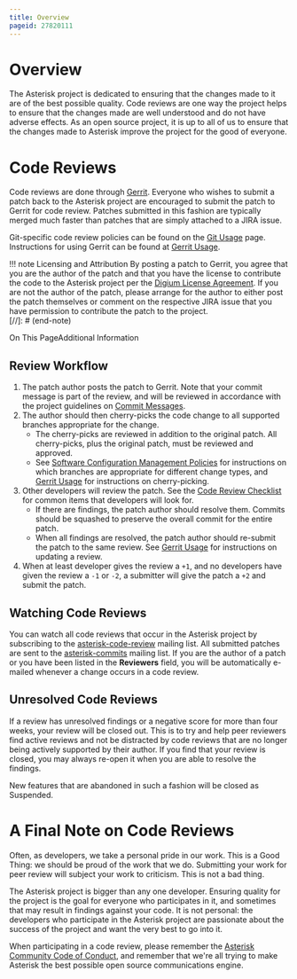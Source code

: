 ```yaml
---
title: Overview
pageid: 27820111
---
```


Overview
========

The Asterisk project is dedicated to ensuring that the changes made to it are of the best possible quality. Code reviews are one way the project helps to ensure that the changes made are well understood and do not have adverse effects. As an open source project, it is up to all of us to ensure that the changes made to Asterisk improve the project for the good of everyone.

Code Reviews
============

Code reviews are done through [Gerrit](https://gerrit.asterisk.org). Everyone who wishes to submit a patch back to the Asterisk project are encouraged to submit the patch to Gerrit for code review. Patches submitted in this fashion are typically merged much faster than patches that are simply attached to a JIRA issue.

Git-specific code review policies can be found on the [Git Usage](/Development/Policies-and-Procedures/Historical-Policies-and-Procedures/Git-Usage) page. Instructions for using Gerrit can be found at [Gerrit Usage](/Development/Policies-and-Procedures/Historical-Policies-and-Procedures/Code-Review/Gerrit-Usage).




!!! note Licensing and Attribution
    By posting a patch to Gerrit, you agree that you are the author of the patch and that you have the license to contribute the code to the Asterisk project per the [Digium License Agreement](/Development/Policies-and-Procedures/Historical-Policies-and-Procedures/Patch-Contribution-Process/Digium-License-Agreement). If you are not the author of the patch, please arrange for the author to either post the patch themselves or comment on the respective JIRA issue that you have permission to contribute the patch to the project.  
[//]: # (end-note)



On This PageAdditional Information 

Review Workflow
---------------

1. The patch author posts the patch to Gerrit. Note that your commit message is part of the review, and will be reviewed in accordance with the project guidelines on [Commit Messages](/Development/Policies-and-Procedures/Commit-Messages).
2. The author should then cherry-picks the code change to all supported branches appropriate for the change.
	* The cherry-picks are reviewed in addition to the original patch. All cherry-picks, plus the original patch, must be reviewed and approved.
	* See [Software Configuration Management Policies](/Development/Policies-and-Procedures/Software-Configuration-Management-Policies) for instructions on which branches are appropriate for different change types, and [Gerrit Usage](/Development/Policies-and-Procedures/Historical-Policies-and-Procedures/Code-Review/Gerrit-Usage) for instructions on cherry-picking.
3. Other developers will review the patch. See the [Code Review Checklist](/Development/Policies-and-Procedures/Historical-Policies-and-Procedures/Code-Review/Code-Review-Checklist) for common items that developers will look for.
	* If there are findings, the patch author should resolve them. Commits should be squashed to preserve the overall commit for the entire patch.
	* When all findings are resolved, the patch author should re-submit the patch to the same review. See [Gerrit Usage](/Development/Policies-and-Procedures/Historical-Policies-and-Procedures/Code-Review/Gerrit-Usage) for instructions on updating a review.
4. When at least developer gives the review a `+1`, and no developers have given the review a `-1` or `-2`, a submitter will give the patch a `+2` and submit the patch.

Watching Code Reviews
---------------------

You can watch all code reviews that occur in the Asterisk project by subscribing to the [asterisk-code-review](http://lists.digium.com) mailing list. All submitted patches are sent to the [asterisk-commits](https://lists.digium.com) mailing list. If you are the author of a patch or you have been listed in the **Reviewers** field, you will be automatically e-mailed whenever a change occurs in a code review.

Unresolved Code Reviews
-----------------------

If a review has unresolved findings or a negative score for more than four weeks, your review will be closed out. This is to try and help peer reviewers find active reviews and not be distracted by code reviews that are no longer being actively supported by their author. If you find that your review is closed, you may always re-open it when you are able to resolve the findings.

New features that are abandoned in such a fashion will be closed as Suspended.

A Final Note on Code Reviews
============================

Often, as developers, we take a personal pride in our work. This is a Good Thing: we should be proud of the work that we do. Submitting your work for peer review will subject your work to criticism. This is not a bad thing.

The Asterisk project is bigger than any one developer. Ensuring quality for the project is the goal for everyone who participates in it, and sometimes that may result in findings against your code. It is not personal: the developers who participate in the Asterisk project are passionate about the success of the project and want the very best to go into it.

When participating in a code review, please remember the [Asterisk Community Code of Conduct](/Asterisk-Community/Asterisk-Community-Code-of-Conduct), and remember that we're all trying to make Asterisk the best possible open source communications engine.

